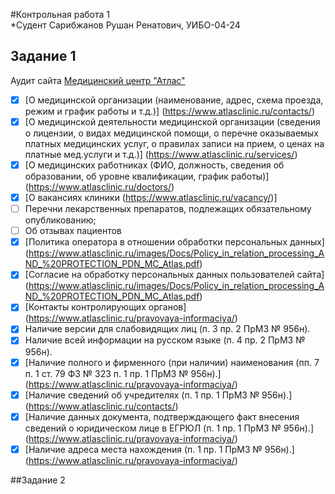 #Контрольная работа 1  
*Судент Сарибжанов Рушан Ренатович, УИБО-04-24

## Задание 1
Аудит сайта [Медицинский центр "Атлас"](https://www.atlasclinic.ru/)
- [x]  [О медицинской организации (наименование, адрес, схема проезда, режим и график работы и т.д.)] (https://www.atlasclinic.ru/contacts/)
- [x]  [О медицинской деятельности медицинской организации (сведения о лицензии, о видах медицинской помощи, о перечне оказываемых платных медицинских услуг, о правилах записи на прием, о ценах на платные мед.услуги и т.д.)] (https://www.atlasclinic.ru/services/)
- [x]  [О медицинских работниках (ФИО, должность, сведения об образовании, об уровне квалификации, график работы)] (https://www.atlasclinic.ru/doctors/)
- [x]  [О вакансиях клиники (https://www.atlasclinic.ru/vacancy/)]
- [ ]  Перечни лекарственных препаратов, подлежащих обязательному опубликованию;
- [ ]  Об отзывах пациентов
- [x]  [Политика оператора в отношении обработки персональных данных] (https://www.atlasclinic.ru/images/Docs/Policy_in_relation_processing_AND_%20PROTECTION_PDN_MC_Atlas.pdf)
- [x]  [Согласие на обработку персональных данных пользователей сайта] (https://www.atlasclinic.ru/images/Docs/Policy_in_relation_processing_AND_%20PROTECTION_PDN_MC_Atlas.pdf)
- [x]  [Контакты контролирующих органов] (https://www.atlasclinic.ru/pravovaya-informaciya/)
- [x]  Наличие версии для слабовидящих лиц (п. 3 пр. 2 ПрМЗ № 956н).
- [x]  Наличие всей информации на русском языке (п. 4 пр. 2 ПрМЗ № 956н).
- [x]  [Наличие полного и фирменного (при наличии) наименования (пп. 7 п. 1 ст. 79 ФЗ № 323 п. 1 пр. 1 ПрМЗ № 956н).] (https://www.atlasclinic.ru/pravovaya-informaciya/)
- [x]  [Наличие сведений об учредителях (п. 1 пр. 1 ПрМЗ № 956н).] (https://www.atlasclinic.ru/contacts/)
- [x]  [Наличие данных документа, подтверждающего факт внесения сведений о юридическом лице в ЕГРЮЛ (п. 1 пр. 1 ПрМЗ № 956н).] (https://www.atlasclinic.ru/pravovaya-informaciya/)
- [x]  [Наличие адреса места нахождения (п. 1 пр. 1 ПрМЗ № 956н).] (https://www.atlasclinic.ru/pravovaya-informaciya/)

##Задание 2











  

